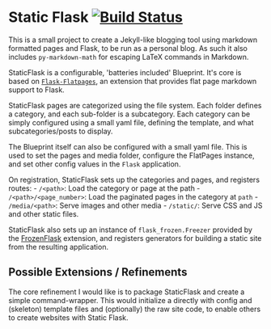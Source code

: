 Static Flask [![Build Status](https://travis-ci.org/padraic-padraic/StaticFlask.svg?branch=master)](https://travis-ci.org/padraic-padraic/StaticFlask)
===========

This is a small project to create a Jekyll-like blogging tool using markdown formatted pages and Flask, to be run as a personal blog. As such it also includes `py-markdown-math` for escaping LaTeX commands in Markdown.

StaticFlask is a configurable, 'batteries included' Blueprint. It's core is based on [`Flask-Flatpages`](https://github.com/Flask-FlatPages/Flask-FlatPages/), an extension that provides flat page markdown support to Flask. 

StaticFlask pages are categorized using the file system. Each folder defines a category, and each sub-folder is a subcategory. Each category can be simply configured using a small yaml file, defining the template, and what subcategories/posts to display.

The Blueprint itself can also be configured with a small yaml file. This is used to set the pages and media folder, configure the FlatPages instance, and set other config values in the `Flask` application.

On registration, StaticFlask sets up the categories and pages, and registers routes:
    - `/<path>`: Load the category or page at the path
    - `/<path>/<page_number>`: Load the paginated pages in the category at `path`
    - `/media/<path>`: Serve images and other media
    - `/static/`: Serve CSS and JS and other static files.

StaticFlask also sets up an instance of `flask_frozen.Freezer` provided by the [FrozenFlask](https://github.com/Frozen-Flask/Frozen-Flask) extension, and registers generators for building a static site from the resulting application.

## Possible Extensions / Refinements

The core refinement I would like is to package StaticFlask and create a simple command-wrapper. This would initialize a directly with config and (skeleton) template files and (optionally) the raw site code, to enable others to create websites with Static Flask.